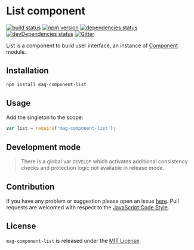 List component
==============

[![build status](https://img.shields.io/travis/magsdk/component-list.svg?style=flat-square)](https://travis-ci.org/magsdk/component-list)
[![npm version](https://img.shields.io/npm/v/mag-component-list.svg?style=flat-square)](https://www.npmjs.com/package/mag-component-list)
[![dependencies status](https://img.shields.io/david/magsdk/component-list.svg?style=flat-square)](https://david-dm.org/magsdk/component-list)
[![devDependencies status](https://img.shields.io/david/dev/magsdk/component-list.svg?style=flat-square)](https://david-dm.org/magsdk/component-list?type=dev)
[![Gitter](https://img.shields.io/badge/gitter-join%20chat-blue.svg?style=flat-square)](https://gitter.im/DarkPark/magsdk)


List is a component to build user interface, an instance of [Component](https://github.com/magsdk/component) module.


## Installation ##

```bash
npm install mag-component-list
```


## Usage ##

Add the singleton to the scope:

```js
var list = require('mag-component-list');
```


## Development mode ##

> There is a global var `DEVELOP` which activates additional consistency checks and protection logic not available in release mode.


## Contribution ##

If you have any problem or suggestion please open an issue [here](https://github.com/magsdk/component-list/issues).
Pull requests are welcomed with respect to the [JavaScript Code Style](https://github.com/DarkPark/jscs).


## License ##

`mag-component-list` is released under the [MIT License](license.md).
